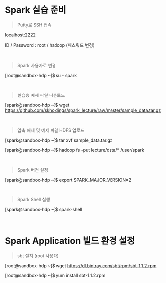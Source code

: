 # Spark 실습 준비

> Putty로 SSH 접속

localhost:2222

ID / Password : root / hadoop (패스워드 변경)

<br>

> Spark 사용자로 변경

[root@sandbox-hdp ~]$ su - spark

<br>

> 실습용 예제 파일 다운로드

[spark@sandbox-hdp ~]$ wget https://github.com/skholdings/spark_lecture/raw/master/sample_data.tar.gz

<br>

> 압축 해제 및 예제 파일 HDFS 업로드

[spark@sandbox-hdp ~]$ tar xvf sample_data.tar.gz

[spark@sandbox-hdp ~]$ hadoop fs -put lecture/data/* /user/spark

<br>

> Spark 버전 설정

[spark@sandbox-hdp ~]$ export SPARK_MAJOR_VERSION=2

<br>

> Spark Shell 실행

[spark@sandbox-hdp ~]$ spark-shell

<br>

# Spark Application 빌드 환경 설정

> sbt 설치 (root 사용자)

[root@sandbox-hdp ~]$ wget https://dl.bintray.com/sbt/rpm/sbt-1.1.2.rpm

[root@sandbox-hdp ~]$ yum install sbt-1.1.2.rpm
